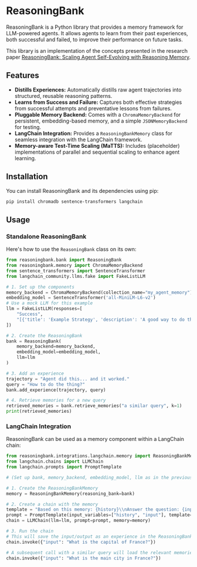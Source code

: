# ReasoningBank

ReasoningBank is a Python library that provides a memory framework for LLM-powered agents. It allows agents to learn from their past experiences, both successful and failed, to improve their performance on future tasks.

This library is an implementation of the concepts presented in the research paper [ReasoningBank: Scaling Agent Self-Evolving with Reasoning Memory](https://arxiv.org/html/2509.25140v1).

## Features

-   **Distills Experiences:** Automatically distills raw agent trajectories into structured, reusable reasoning patterns.
-   **Learns from Success and Failure:** Captures both effective strategies from successful attempts and preventative lessons from failures.
-   **Pluggable Memory Backend:** Comes with a `ChromaMemoryBackend` for persistent, embedding-based memory, and a simple `JSONMemoryBackend` for testing.
-   **LangChain Integration:** Provides a `ReasoningBankMemory` class for seamless integration with the LangChain framework.
-   **Memory-aware Test-Time Scaling (MaTTS):** Includes (placeholder) implementations of parallel and sequential scaling to enhance agent learning.

## Installation

You can install ReasoningBank and its dependencies using pip:

```bash
pip install chromadb sentence-transformers langchain
```

## Usage

### Standalone ReasoningBank

Here's how to use the `ReasoningBank` class on its own:

```python
from reasoningbank.bank import ReasoningBank
from reasoningbank.memory import ChromaMemoryBackend
from sentence_transformers import SentenceTransformer
from langchain_community.llms.fake import FakeListLLM

# 1. Set up the components
memory_backend = ChromaMemoryBackend(collection_name="my_agent_memory")
embedding_model = SentenceTransformer('all-MiniLM-L6-v2')
# Use a mock LLM for this example
llm = FakeListLLM(responses=[
    "Success",
    "[{'title': 'Example Strategy', 'description': 'A good way to do things.', 'content': 'Do this, then that.'}]"
])

# 2. Create the ReasoningBank
bank = ReasoningBank(
    memory_backend=memory_backend,
    embedding_model=embedding_model,
    llm=llm
)

# 3. Add an experience
trajectory = "Agent did this... and it worked."
query = "How to do the thing?"
bank.add_experience(trajectory, query)

# 4. Retrieve memories for a new query
retrieved_memories = bank.retrieve_memories("a similar query", k=1)
print(retrieved_memories)
```

### LangChain Integration

ReasoningBank can be used as a memory component within a LangChain chain:

```python
from reasoningbank.integrations.langchain.memory import ReasoningBankMemory
from langchain.chains import LLMChain
from langchain.prompts import PromptTemplate

# (Set up bank, memory_backend, embedding_model, llm as in the previous example)

# 1. Create the ReasoningBankMemory
memory = ReasoningBankMemory(reasoning_bank=bank)

# 2. Create a chain with the memory
template = "Based on this memory: {history}\\nAnswer the question: {input}"
prompt = PromptTemplate(input_variables=["history", "input"], template=template)
chain = LLMChain(llm=llm, prompt=prompt, memory=memory)

# 3. Run the chain
# This will save the input/output as an experience in the ReasoningBank
chain.invoke({"input": "What is the capital of France?"})

# A subsequent call with a similar query will load the relevant memories
chain.invoke({"input": "What is the main city in France?"})
```
